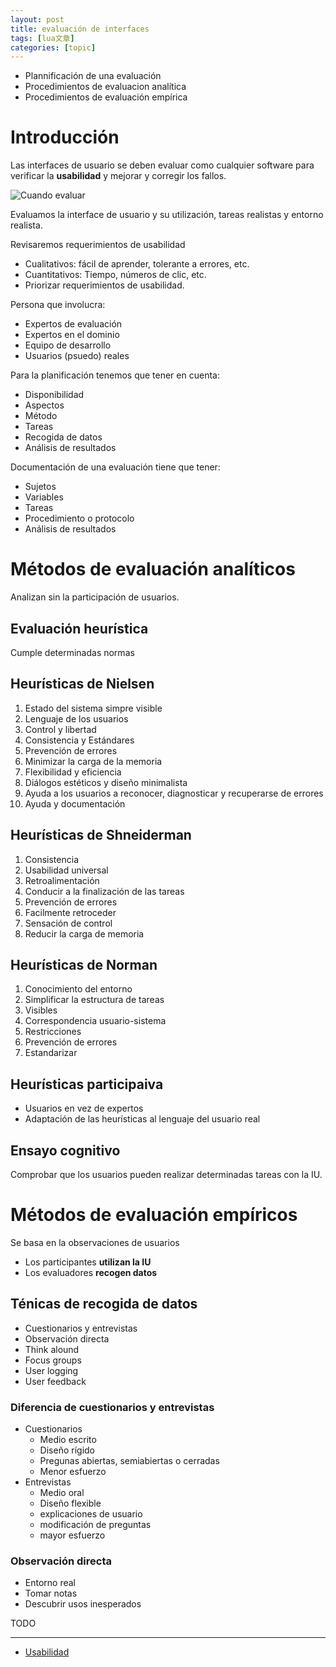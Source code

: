 ```yaml
---
layout: post
title: evaluación de interfaces 
tags: [lua文章]
categories: [topic]
---
```

  * Plannificación de una evaluación
  * Procedimientos de evaluacion analítica
  * Procedimientos de evaluación empírica

# Introducción

Las interfaces de usuario se deben evaluar como cualquier software para
verificar la **usabilidad** y mejorar y corregir los fallos.

![Cuando evaluar](https://vitaminac.github.io/periodo-evaluacion.jpg)

Evaluamos la interface de usuario y su utilización, tareas realistas y entorno
realista.

Revisaremos requerimientos de usabilidad

  * Cualitativos: fácil de aprender, tolerante a errores, etc.
  * Cuantitativos: Tiempo, números de clic, etc.
  * Priorizar requerimientos de usabilidad.

Persona que involucra:

  * Expertos de evaluación
  * Expertos en el dominio
  * Equipo de desarrollo
  * Usuarios (psuedo) reales

Para la planificación tenemos que tener en cuenta:

  * Disponibilidad
  * Aspectos
  * Método
  * Tareas
  * Recogida de datos
  * Análisis de resultados

Documentación de una evaluación tiene que tener:

  * Sujetos
  * Variables
  * Tareas
  * Procedimiento o protocolo
  * Análisis de resultados

# Métodos de evaluación analíticos

Analizan sin la participación de usuarios.

## Evaluación heurística

Cumple determinadas normas

## Heurísticas de Nielsen

  1. Estado del sistema simpre visible
  2. Lenguaje de los usuarios
  3. Control y libertad
  4. Consistencia y Estándares
  5. Prevención de errores
  6. Minimizar la carga de la memoria
  7. Flexibilidad y eficiencia
  8. Diálogos estéticos y diseño minimalista
  9. Ayuda a los usuarios a reconocer, diagnosticar y recuperarse de errores
  10. Ayuda y documentación

## Heurísticas de Shneiderman

  1. Consistencia
  2. Usabilidad universal
  3. Retroalimentación
  4. Conducir a la finalización de las tareas
  5. Prevención de errores
  6. Facilmente retroceder
  7. Sensación de control
  8. Reducir la carga de memoria

## Heurísticas de Norman

  1. Conocimiento del entorno
  2. Simplificar la estructura de tareas
  3. Visibles
  4. Correspondencia usuario-sistema
  5. Restricciones
  6. Prevención de errores
  7. Estandarizar

## Heurísticas participaiva

  * Usuarios en vez de expertos
  * Adaptación de las heurísticas al lenguaje del usuario real

## Ensayo cognitivo

Comprobar que los usuarios pueden realizar determinadas tareas con la IU.

# Métodos de evaluación empíricos

Se basa en la observaciones de usuarios

  * Los participantes **utilizan la IU**
  * Los evaluadores **recogen datos**

## Ténicas de recogida de datos

  * Cuestionarios y entrevistas
  * Observación directa
  * Think alound
  * Focus groups
  * User logging
  * User feedback

### Diferencia de cuestionarios y entrevistas

  * Cuestionarios
    * Medio escrito
    * Diseño rígido
    * Pregunas abiertas, semiabiertas o cerradas
    * Menor esfuerzo
  * Entrevistas
    * Medio oral
    * Diseño flexible
    * explicaciones de usuario
    * modificación de preguntas
    * mayor esfuerzo

### Observación directa

  * Entorno real
  * Tomar notas
  * Descubrir usos inesperados

TODO

* * *

  * [Usabilidad](/Usabilidad/)